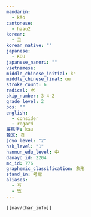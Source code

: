 ```yaml
---
mandarin:
  - kǎo
cantonese:
  - haau2
korean:
  - 고
korean_native: ""
japanese:
  - KOU
japanese_nanori: ""
vietnamese:
middle_chinese_initial: kʰ
middle_chinese_final: ɑu
stroke_count: 6
radical: 老
skip_number: 3-4-2
grade_level: 2
pos: ""
english:
  - consider
  - regard
羅馬字: kau
韓文: 캇
joyo_level: "2"
hsk_level: "1"
hanmun_edu_level: 中
danayo_id: 2204
mc_id: 776
graphemic_classification: 象形
stand_in: 考慮
aliases:
  - 丂
  - 攷
---
```

```meta-bind-embed
[[nav/char_info]]
```
